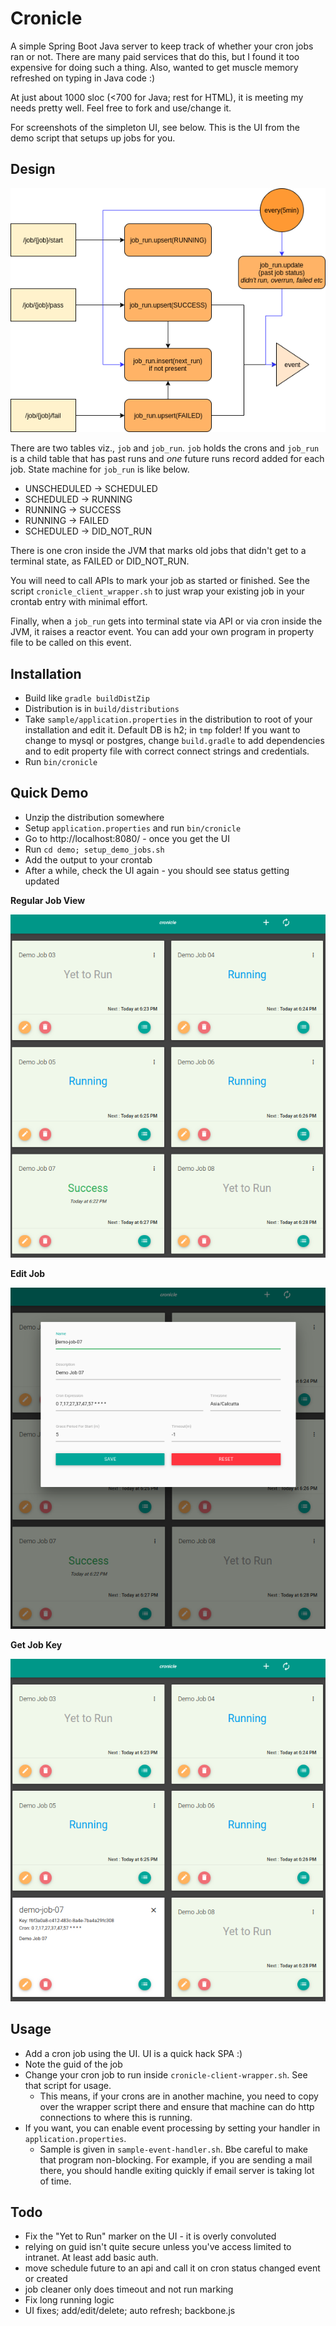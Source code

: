 # Cronicle

A simple Spring Boot Java server to keep track of whether your cron jobs ran or not. There are many paid
services that do this, but I found it too expensive for doing such a thing.
Also, wanted to get muscle memory refreshed on typing in Java code :)

At just about 1000 sloc (<700 for Java; rest for HTML), it is meeting my needs pretty well. Feel free to 
fork and use/change it.

For screenshots of the simpleton UI, see below. This is the UI from the demo
script that setups up jobs for you.

## Design

![Design](docs/cronicle.png)

There are two tables viz., `job` and `job_run`. `job` holds the crons and
`job_run` is a child table that has past runs and *one* future runs record added
for each job. State machine for `job_run` is like below.

* UNSCHEDULED -> SCHEDULED
* SCHEDULED -> RUNNING
* RUNNING -> SUCCESS 
* RUNNING -> FAILED
* SCHEDULED -> DID_NOT_RUN
  
There is one cron inside the JVM that marks old jobs that didn't get to
a terminal state, as FAILED or DID_NOT_RUN.

You will need to call APIs to mark your job as started or finished. See
the script `cronicle_client_wrapper.sh` to just wrap your existing job in your
crontab entry with minimal effort.

Finally, when a `job_run` gets into terminal state via API or via cron inside
the JVM, it raises a reactor event. You can add your own program in property
file to be called on this event. 


## Installation

* Build like `gradle buildDistZip`
* Distribution is in `build/distributions`
* Take `sample/application.properties` in the distribution to root of your installation and edit it. Default DB is h2; in `tmp` folder!
  If you want to change to mysql or postgres, change `build.gradle` to add dependencies and to edit property file with correct connect strings and credentials.
* Run `bin/cronicle`

## Quick Demo
* Unzip the distribution somewhere
* Setup `application.properties` and run `bin/cronicle`
* Go to http://localhost:8080/ - once you get the UI
* Run `cd demo; setup_demo_jobs.sh`
* Add the output to your crontab
* After a while, check the UI again - you should see status getting updated

**Regular Job View**

![Regular Job View](docs/screenshot_01_view.png)

**Edit Job**

![Edit the job](docs/screenshot_02_edit.png)

**Get Job Key**

![Get the job key](docs/screenshot_02_key.png)

## Usage

* Add a cron job using the UI. UI is a quick hack SPA :)
* Note  the guid of the job
* Change your cron job to run inside `cronicle-client-wrapper.sh`. See that script for usage.
  * This means, if your crons are in another machine, you need to copy over the wrapper script there
    and ensure that machine can do http connections to where this is running.
* If you want, you can enable event processing by setting your handler in `application.properties`.
  * Sample is given in `sample-event-handler.sh`. Bbe careful to make that program non-blocking.  For example, if you are sending a mail there, you should handle exiting quickly if email server is taking lot of time.

## Todo

* Fix the "Yet to Run" marker on the UI - it is overly convoluted
* relying on guid isn't quite secure unless you've access limited to intranet.
  At least add basic auth.
* move schedule future to an api and call it on cron status changed event or created
* job cleaner only does timeout and not run marking
* Fix long running logic
* UI fixes; add/edit/delete; auto refresh; backbone.js

